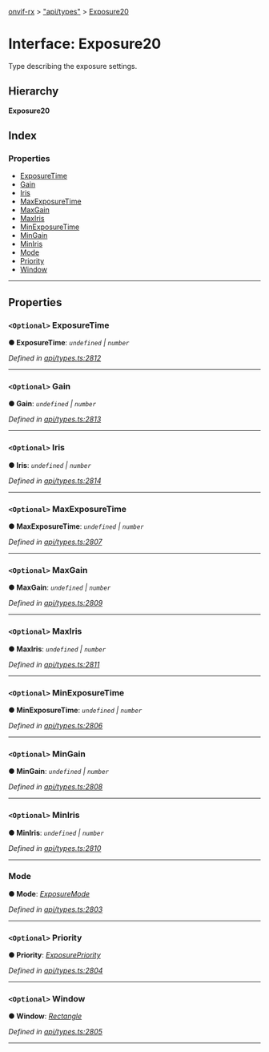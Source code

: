 [onvif-rx](../README.md) > ["api/types"](../modules/_api_types_.md) > [Exposure20](../interfaces/_api_types_.exposure20.md)

# Interface: Exposure20

Type describing the exposure settings.

## Hierarchy

**Exposure20**

## Index

### Properties

* [ExposureTime](_api_types_.exposure20.md#exposuretime)
* [Gain](_api_types_.exposure20.md#gain)
* [Iris](_api_types_.exposure20.md#iris)
* [MaxExposureTime](_api_types_.exposure20.md#maxexposuretime)
* [MaxGain](_api_types_.exposure20.md#maxgain)
* [MaxIris](_api_types_.exposure20.md#maxiris)
* [MinExposureTime](_api_types_.exposure20.md#minexposuretime)
* [MinGain](_api_types_.exposure20.md#mingain)
* [MinIris](_api_types_.exposure20.md#miniris)
* [Mode](_api_types_.exposure20.md#mode)
* [Priority](_api_types_.exposure20.md#priority)
* [Window](_api_types_.exposure20.md#window)

---

## Properties

<a id="exposuretime"></a>

### `<Optional>` ExposureTime

**● ExposureTime**: *`undefined` \| `number`*

*Defined in [api/types.ts:2812](https://github.com/patrickmichalina/onvif-rx/blob/3ab1739/src/api/types.ts#L2812)*

___
<a id="gain"></a>

### `<Optional>` Gain

**● Gain**: *`undefined` \| `number`*

*Defined in [api/types.ts:2813](https://github.com/patrickmichalina/onvif-rx/blob/3ab1739/src/api/types.ts#L2813)*

___
<a id="iris"></a>

### `<Optional>` Iris

**● Iris**: *`undefined` \| `number`*

*Defined in [api/types.ts:2814](https://github.com/patrickmichalina/onvif-rx/blob/3ab1739/src/api/types.ts#L2814)*

___
<a id="maxexposuretime"></a>

### `<Optional>` MaxExposureTime

**● MaxExposureTime**: *`undefined` \| `number`*

*Defined in [api/types.ts:2807](https://github.com/patrickmichalina/onvif-rx/blob/3ab1739/src/api/types.ts#L2807)*

___
<a id="maxgain"></a>

### `<Optional>` MaxGain

**● MaxGain**: *`undefined` \| `number`*

*Defined in [api/types.ts:2809](https://github.com/patrickmichalina/onvif-rx/blob/3ab1739/src/api/types.ts#L2809)*

___
<a id="maxiris"></a>

### `<Optional>` MaxIris

**● MaxIris**: *`undefined` \| `number`*

*Defined in [api/types.ts:2811](https://github.com/patrickmichalina/onvif-rx/blob/3ab1739/src/api/types.ts#L2811)*

___
<a id="minexposuretime"></a>

### `<Optional>` MinExposureTime

**● MinExposureTime**: *`undefined` \| `number`*

*Defined in [api/types.ts:2806](https://github.com/patrickmichalina/onvif-rx/blob/3ab1739/src/api/types.ts#L2806)*

___
<a id="mingain"></a>

### `<Optional>` MinGain

**● MinGain**: *`undefined` \| `number`*

*Defined in [api/types.ts:2808](https://github.com/patrickmichalina/onvif-rx/blob/3ab1739/src/api/types.ts#L2808)*

___
<a id="miniris"></a>

### `<Optional>` MinIris

**● MinIris**: *`undefined` \| `number`*

*Defined in [api/types.ts:2810](https://github.com/patrickmichalina/onvif-rx/blob/3ab1739/src/api/types.ts#L2810)*

___
<a id="mode"></a>

###  Mode

**● Mode**: *[ExposureMode](../enums/_api_types_.exposuremode.md)*

*Defined in [api/types.ts:2803](https://github.com/patrickmichalina/onvif-rx/blob/3ab1739/src/api/types.ts#L2803)*

___
<a id="priority"></a>

### `<Optional>` Priority

**● Priority**: *[ExposurePriority](../enums/_api_types_.exposurepriority.md)*

*Defined in [api/types.ts:2804](https://github.com/patrickmichalina/onvif-rx/blob/3ab1739/src/api/types.ts#L2804)*

___
<a id="window"></a>

### `<Optional>` Window

**● Window**: *[Rectangle](_api_types_.rectangle.md)*

*Defined in [api/types.ts:2805](https://github.com/patrickmichalina/onvif-rx/blob/3ab1739/src/api/types.ts#L2805)*

___

